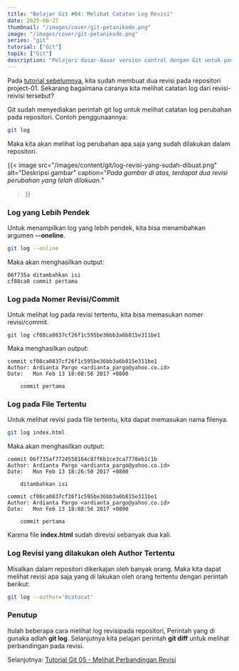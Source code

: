 ```yaml
---
title: "Belajar Git #04: Melihat Catatan Log Revisi"
date: 2025-06-27
thumbnail: "/images/cover/git-petanikode.png"
image: "/images/cover/git-petanikode.png"
series: "git"
tutorial: ["Git"]
topik: ["Git"]
description: "Pelajari dasar-dasar version control dengan Git untuk pemula."
---
```


Pada [tutorial sebelumnya](../git-commit), kita sudah membuat dua revisi pada repositori project-01. Sekarang bagaimana caranya kita melihat catatan log dari revisi-reivisi tersebut?

Git sudah menyediakan perintah git log untuk melihat catatan log perubahan pada repositori. Contoh penggunaannya:

```bash
git log
```

Maka kita akan melihat log perubahan apa saja yang sudah dilakukan dalam repositori.

{{< image 
    src="/images/content/git/log-revisi-yang-sudah-dibuat.png" 
    alt="Deskripsi gambar" 
    caption="*Pada gambar di atas, terdapat dua revisi perubahan yang telah dilakuan.*" 
>}}

### Log yang Lebih Pendek

Untuk menampilkan log yang lebih pendek, kita bisa menambahkan argumen **--oneline**.

```bash
git log --online
```

Maka akan menghasilkan output:

```log
06f735a ditambahkan isi
cf08ca0 commit pertama
```

### Log pada Nomer Revisi/Commit

Untuk melihat log pada revisi tertentu, kita bisa memasukan nomer revisi/commit.

```log
git log cf08ca0837cf26f1c595be36bb3a6b815e311be1
```

Maka menghasilkan output:

```log
commit cf08ca0837cf26f1c595be36bb3a6b815e311be1
Author: Ardianta Pargo <ardianta_pargo@yahoo.co.id>
Date:   Mon Feb 13 18:08:56 2017 +0800

    commit pertama
```

### Log pada File Tertentu

Untuk melihat revisi pada file tertentu, kita dapat memasukan nama filenya.

```bash
git log index.html
```

Maka akan menghasilkan output:

```log
commit 06f735af7724558164c87f6b1ce3ca7778eb1c1b
Author: Ardianta Pargo <ardianta_pargo@yahoo.co.id>
Date:   Mon Feb 13 18:26:50 2017 +0800

    ditambahkan isi

commit cf08ca0837cf26f1c595be36bb3a6b815e311be1
Author: Ardianta Pargo <ardianta_pargo@yahoo.co.id>
Date:   Mon Feb 13 18:08:56 2017 +0800

    commit pertama

```

Karena file **index.html** sudah direvisi sebanyak dua kali.

### Log Revisi yang dilakukan oleh Author Tertentu

Misalkan dalam repositori dikerkajan oleh banyak orang. Maka kita dapat melihat revisi apa saja yang di lakukan oleh orang tertentu dengan perintah berikut:

```bash
git log --author='Ocatocat'
```

### Penutup

Itulah beberapa cara melihat log revisipada repositori, Perintah yang di gunaka adlah **git log**. Selanjutnya kita pelajari perintah **git diff** untuk melihat perbandingan pada revisi.

Selanjutnya: [Tutorial Git 05 - Melihat Perbandingan Revisi](../git-diff)